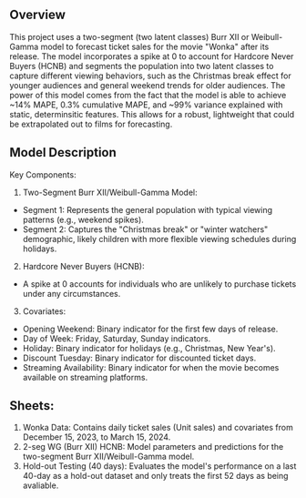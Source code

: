 ## Overview
This project uses a two-segment (two latent classes) Burr XII or Weibull-Gamma model to forecast ticket sales for the movie "Wonka" after its release. The model incorporates a spike at 0 to account for Hardcore Never Buyers (HCNB) and segments the population into two latent classes to capture different viewing behaviors, such as the Christmas break effect for younger audiences and general weekend trends for older audiences. The power of this model comes from the fact that the model is able to achieve ~14% MAPE, 0.3% cumulative MAPE, and ~99% variance explained with static, determinsitic features. This allows for a robust, lightweight that could be extrapolated out to films for forecasting.

## Model Description
Key Components:
1. Two-Segment Burr XII/Weibull-Gamma Model:
- Segment 1: Represents the general population with typical viewing patterns (e.g., weekend spikes).
- Segment 2: Captures the "Christmas break" or "winter watchers" demographic, likely children with more flexible viewing schedules during holidays.

2. Hardcore Never Buyers (HCNB):
- A spike at 0 accounts for individuals who are unlikely to purchase tickets under any circumstances.

3. Covariates:
- Opening Weekend: Binary indicator for the first few days of release.
- Day of Week: Friday, Saturday, Sunday indicators.
- Holiday: Binary indicator for holidays (e.g., Christmas, New Year's).
- Discount Tuesday: Binary indicator for discounted ticket days.
- Streaming Availability: Binary indicator for when the movie becomes available on streaming platforms.

## Sheets:
1. Wonka Data: Contains daily ticket sales (Unit sales) and covariates from December 15, 2023, to March 15, 2024.
2. 2-seg WG (Burr XII) HCNB: Model parameters and predictions for the two-segment Burr XII/Weibull-Gamma model.
3. Hold-out Testing (40 days): Evaluates the model's performance on a last 40-day as a hold-out dataset and only treats the first 52 days as being avaliable.
